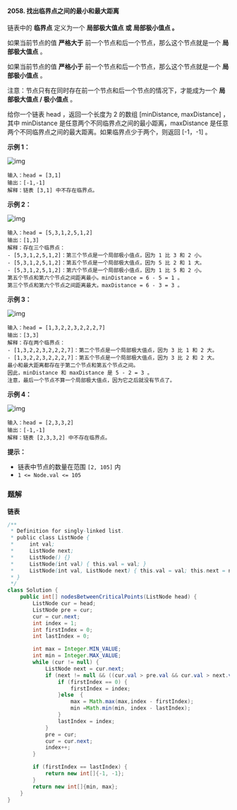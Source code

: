 #### 2058. 找出临界点之间的最小和最大距离

链表中的 **临界点** 定义为一个 **局部极大值点** **或** **局部极小值点 。**

如果当前节点的值 **严格大于** 前一个节点和后一个节点，那么这个节点就是一个 **局部极大值点** 。

如果当前节点的值 **严格小于** 前一个节点和后一个节点，那么这个节点就是一个 **局部极小值点** 。

注意：节点只有在同时存在前一个节点和后一个节点的情况下，才能成为一个 **局部极大值点 / 极小值点** 。

给你一个链表 head ，返回一个长度为 2 的数组 [minDistance, maxDistance] ，其中 minDistance 是任意两个不同临界点之间的最小距离，maxDistance 是任意两个不同临界点之间的最大距离。如果临界点少于两个，则返回 [-1，-1] 。

**示例 1：**

![img](http://gitlab.wsh-study.com/xp-study/LeeteCode/blob/master/数据结构/基础数据结构/链表/images/找出临界点之间的最小和最大距离/1.jpg)

```shell
输入：head = [3,1]
输出：[-1,-1]
解释：链表 [3,1] 中不存在临界点。
```

**示例 2：**

![img](http://gitlab.wsh-study.com/xp-study/LeeteCode/blob/master/数据结构/基础数据结构/链表/images/找出临界点之间的最小和最大距离/2.jpg)

```shell
输入：head = [5,3,1,2,5,1,2]
输出：[1,3]
解释：存在三个临界点：
- [5,3,1,2,5,1,2]：第三个节点是一个局部极小值点，因为 1 比 3 和 2 小。
- [5,3,1,2,5,1,2]：第五个节点是一个局部极大值点，因为 5 比 2 和 1 大。
- [5,3,1,2,5,1,2]：第六个节点是一个局部极小值点，因为 1 比 5 和 2 小。
第五个节点和第六个节点之间距离最小。minDistance = 6 - 5 = 1 。
第三个节点和第六个节点之间距离最大。maxDistance = 6 - 3 = 3 。
```

**示例 3：**

![img](http://gitlab.wsh-study.com/xp-study/LeeteCode/blob/master/数据结构/基础数据结构/链表/images/找出临界点之间的最小和最大距离/3.jpg)

```shell
输入：head = [1,3,2,2,3,2,2,2,7]
输出：[3,3]
解释：存在两个临界点：
- [1,3,2,2,3,2,2,2,7]：第二个节点是一个局部极大值点，因为 3 比 1 和 2 大。
- [1,3,2,2,3,2,2,2,7]：第五个节点是一个局部极大值点，因为 3 比 2 和 2 大。
最小和最大距离都存在于第二个节点和第五个节点之间。
因此，minDistance 和 maxDistance 是 5 - 2 = 3 。
注意，最后一个节点不算一个局部极大值点，因为它之后就没有节点了。
```

**示例 4：**

![img](http://gitlab.wsh-study.com/xp-study/LeeteCode/blob/master/数据结构/基础数据结构/链表/images/找出临界点之间的最小和最大距离/4.jpg)

```shell
输入：head = [2,3,3,2]
输出：[-1,-1]
解释：链表 [2,3,3,2] 中不存在临界点。
```

**提示：**

- 链表中节点的数量在范围 `[2, 105]` 内
- `1 <= Node.val <= 105`

### 题解

**链表**

```java
/**
 * Definition for singly-linked list.
 * public class ListNode {
 *     int val;
 *     ListNode next;
 *     ListNode() {}
 *     ListNode(int val) { this.val = val; }
 *     ListNode(int val, ListNode next) { this.val = val; this.next = next; }
 * }
 */
class Solution {
    public int[] nodesBetweenCriticalPoints(ListNode head) {
        ListNode cur = head;
        ListNode pre = cur;
        cur = cur.next;
        int index = 1;
        int firstIndex = 0;
        int lastIndex = 0;

        int max = Integer.MIN_VALUE;
        int min = Integer.MAX_VALUE;
        while (cur != null) {
            ListNode next = cur.next;
            if (next != null && ((cur.val > pre.val && cur.val > next.val) || (cur.val < pre.val && cur.val < next.val))) {
                if (firstIndex == 0) {
                    firstIndex = index;
                }else  {
                    max = Math.max(max,index - firstIndex);
                    min =Math.min(min, index - lastIndex);
                }
                lastIndex = index;
            }
            pre = cur;
            cur = cur.next;
            index++;
        }

        if (firstIndex == lastIndex) {
            return new int[]{-1, -1};
        }
        return new int[]{min, max};
    }
}
```

